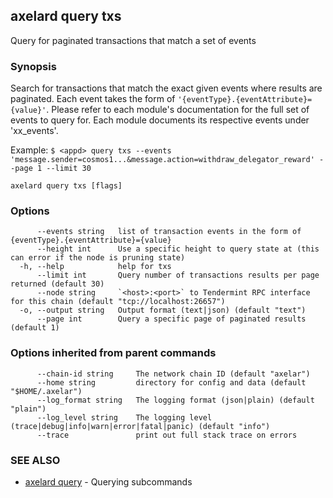 ## axelard query txs

Query for paginated transactions that match a set of events

### Synopsis

Search for transactions that match the exact given events where results are paginated.
Each event takes the form of `'{eventType}.{eventAttribute}={value}'`. Please refer
to each module's documentation for the full set of events to query for. Each module
documents its respective events under 'xx_events'.

Example:
`$ <appd> query txs --events 'message.sender=cosmos1...&message.action=withdraw_delegator_reward' --page 1 --limit 30`

```
axelard query txs [flags]
```

### Options

```
      --events string   list of transaction events in the form of {eventType}.{eventAttribute}={value}
      --height int      Use a specific height to query state at (this can error if the node is pruning state)
  -h, --help            help for txs
      --limit int       Query number of transactions results per page returned (default 30)
      --node string     `<host>:<port>` to Tendermint RPC interface for this chain (default "tcp://localhost:26657")
  -o, --output string   Output format (text|json) (default "text")
      --page int        Query a specific page of paginated results (default 1)
```

### Options inherited from parent commands

```
      --chain-id string     The network chain ID (default "axelar")
      --home string         directory for config and data (default "$HOME/.axelar")
      --log_format string   The logging format (json|plain) (default "plain")
      --log_level string    The logging level (trace|debug|info|warn|error|fatal|panic) (default "info")
      --trace               print out full stack trace on errors
```

### SEE ALSO

- [axelard query](/cli-docs/v0_32_0/axelard_query) - Querying subcommands
